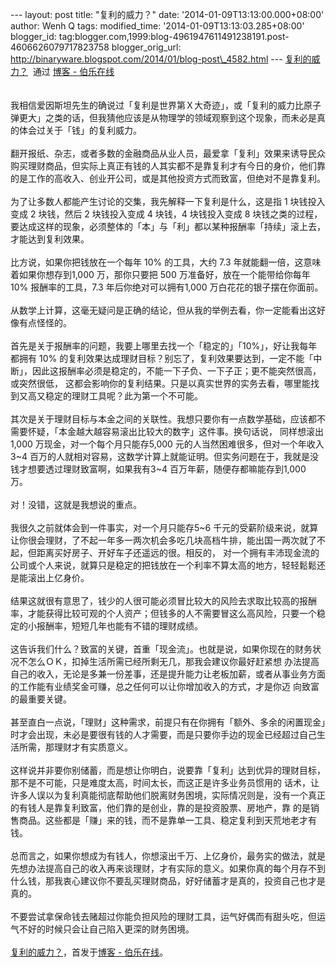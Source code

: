 --- layout: post title: "复利的威力？" date:
'2014-01-09T13:13:00.000+08:00' author: Wenh Q tags: modified\_time:
'2014-01-09T13:13:03.285+08:00' blogger\_id:
tag:blogger.com,1999:blog-4961947611491238191.post-4606626079717823758
blogger\_orig\_url:
http://binaryware.blogspot.com/2014/01/blog-post\_4582.html ---
[复利的威力？](http://blog.jobbole.com/55103/)  通过 [博客 -
伯乐在线](http://blog.jobbole.com/)\
\
\
我相信爱因斯坦先生的确说过「复利是世界第Ｘ大奇迹」，或「复利的威力比原子弹更大」之类的话，但我猜他应该是从物理学的领域观察到这个现象，而未必是真的体会过关于「钱」的复利威力。\
\
翻开报纸、杂志，或者多数的金融商品从业人员，最爱拿「复利」效果来诱导民众购买理财商品，但实际上真正有钱的人其实都不是靠复利才有今日的身价，他们靠的是工作的高收入、创业开公司，或是其他投资方式而致富，但绝对不是靠复利。\
\
为了让多数人都能产生讨论的交集，我先解释一下复利是什么，这是指 1
块钱投入变成 2 块钱，然后 2 块钱投入变成 4 块钱，4 块钱投入变成 8
块钱之类的过程，要达成这样的现象，必须整体的「本」与「利」都以某种报酬率「持续」滚上去，才能达到复利效果。\
\
比方说，如果你把钱放在一个每年 10% 的工具，大约 7.3
年就能翻一倍，这意味着如果你想存到1,000 万，那你只要把 500
万准备好，放在一个能带给你每年 10% 报酬率的工具，7.3
年后你绝对可以拥有1,000 万白花花的银子摆在你面前。\
\
从数学上计算，这毫无疑问是正确的结论，但从我的举例去看，你一定能看出这好像有点怪怪的。\
\
首先是关于报酬率的问题，我要上哪里去找一个「稳定的」「10%」，好让我每年都拥有
10%
的复利效果达成理财目标？别忘了，复利效果要达到，一定不能「中断」，因此这报酬率必须是稳定的，不能一下子负、一下子正；更不能突然很高，或突然很低，
这都会影响你的复利结果。只是以真实世界的实务去看，哪里能找到又高又稳定的理财工具呢？此为第一个不可能。\
\
其次是关于理财目标与本金之间的关联性。我想只要你有一点数学基础，应该都不需要怀疑，「本金越大越容易滚出比较大的数字」这件事。换句话说，
同样想滚出1,000 万现金，对一个每个月只能存5,000
元的人当然困难很多，但对一个年收入3\~4
百万的人就相对容易，这数学计算上就能证明。但实务问题在于，我就是没钱才想要透过理财致富啊，如果我有3\~4
百万年薪，随便存都嘛能存到1,000 万。\
\
对！没错，这就是我想说的重点。\
\
我很久之前就体会到一件事实，对一个月只能存5\~6
千元的受薪阶级来说，就算让你很会理财，了不起一年多一两次机会多吃几块高档牛排，能出国一两次就了不起，但距离买好房子、开好车子还遥远的很。相反的，
对一个拥有丰沛现金流的公司或个人来说，就算只是稳定的把钱放在一个利率不算太高的地方，轻轻鬆鬆还是能滚出上亿身价。\
\
结果这就很有意思了，钱少的人很可能必须冒比较大的风险去求取比较高的报酬率，才能获得比较可观的个人资产；但钱多的人不需要冒这么高风险，只要一个稳定的小报酬率，短短几年也能有不错的理财成绩。\
\
这告诉我们什么？致富的关键，首重「现金流」。也就是说，如果你现在的财务状况不怎么ＯＫ，扣掉生活所需已经所剩无几，那我会建议你最好赶紧想
办法提高自己的收入，无论是多兼一份差事，还是提升能力让老板加薪，或者从事业务方面的工作能有业绩奖金可赚，总之任何可以让你增加收入的方式，才是你迈
向致富的最重要关键。\
\
甚至直白一点说，「理财」这种需求，前提只有在你拥有「额外、多余的闲置现金」时才会出现，未必是要很有钱的人才需要，而是只要你手边的现金已经超过自己生活所需，那理财才有实质意义。\
\
这样说并非要你别储蓄，而是想让你明白，说要靠「复利」达到优异的理财目标，那不是不可能，只是难度太高，时间太长，而这正是许多业务员惯用的
话术，让许多人误以为复利真能彻底帮助他们脱离财务困境，实际情况则是，没有一个真正的有钱人是靠复利致富，他们靠的是创业，靠的是投资股票、房地产，靠
的是销售商品。这些都是「赚」来的钱，而不是靠单一工具、稳定复利到天荒地老才有钱。\
\
总而言之，如果你想成为有钱人，你想滚出千万、上亿身价，最务实的做法，就是先想办法提高自己的收入再来谈理财，才有实际的意义。如果你真的每个月存不到什么钱，那我衷心建议你不要乱买理财商品，好好储蓄才是真的，投资自己也才是真的。\
\
不要尝试拿保命钱去赌超过你能负担风险的理财工具，运气好偶而有甜头吃，但运气不好的时候只会让自己陷入更深的财务困境。\
\
[复利的威力？](http://blog.jobbole.com/55103/)，首发于[博客 -
伯乐在线](http://blog.jobbole.com/)。
